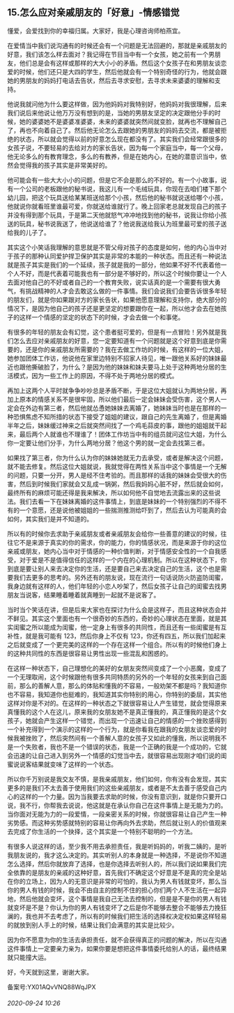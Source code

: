 ## 15.怎么应对亲戚朋友的「好意」-情感错觉
懂爱，会爱找到你的幸福归属。大家好，我是心理咨询师柏燕宜。


在爱情当中我们说沟通有的时候还会有一个问题是无法回避的，那就是亲戚朋友的好意，我们该怎么样去面对？我记得在节目当中有一个女孩，她之前有一个男朋友，他们总是会有这样或那样的大大小小的矛盾。然后这个女孩子在和男朋友谈恋爱的时候，他们还只是大四的学生，然后他就会有一个特别奇怪的行为，他就会跟她的男朋友的妈妈打电话去告状，然后去寻求安慰，去寻求未来婆婆的理解和支持。 


他说我就问他为什么要这样做，因为他妈妈对我特别好，他妈妈对我很理解，后来我们说后来他说让他万万没有想到的是，当她的男朋友坚定的决定跟他分手的时候，她的婆婆她不是婆婆准婆婆，未来的婆婆就突然间就变脸，就再也不理解自己了，再也不向着自己了。然后他无论怎么去跟她的男朋友的妈妈去交流，都是被拒绝的状态，所以就会觉得以前的好意怎么现在都没有了。其实我们会经常跟很多的女孩子说，不要轻易的去给对方的家长告状，因为每一个家庭当中，每一个父母，他无论多么的有教育理念，多么的有教养，但是在她内心，在她的潜意识当中，依然会觉得我的孩子其实是非常美好的。 


他可能会有一些大大小小的问题，但是它不会是那么的不好的。有一个小故事，说有一个公司的老板跟他的秘书说，我这儿有一个毛绒玩具，你现在去咱们楼下那个幼儿园，把这个玩具送给某某班送给那个小孩，然后他的秘书就说送给哪个小孩，他就说你就看班里谁最可爱，你就送给谁就行了。晚上回家老总就发现自己的孩子并没有得到那个玩具，于是第二天他就怒气冲冲地找到他的秘书，说我让你给小孩送的玩具，秘书说我送了，他说送给谁了？他说我送给我认为班里最可爱的孩子送给我的儿子了。 


其实这个小笑话我理解的意思就是不管父母对孩子的态度是如何，他的内心当中对于孩子的那种认同爱护捍卫保护其实是非常的本能的一种状态。而且还有一种说法就是孩子其实是我们的一个延续，孩子就是我的一部分，他如果不好不代表着他一个人不好，而是代表着可能我也有一部分是不够好的，所以这个时候你要让一个人去面对他自己的不好或者自己的一个教育失败，说实话真的是一个需要有很大勇气，有挑战精神的人才会去敢这么做的一件事情。我们会说我们会要告诉很多年轻的朋友们，就是你如果跟对方的家长告状，如果他愿意理解和支持你，绝大部分的情况下，是因为他自己的孩子还是更坚定的想要跟你在一起，所以他才会去在她孩子的这样一个情感的坚定的状态下的时候，才会去做一个和事佬。 


有很多的年轻的朋友会有幻觉，这个患者挺可爱的，但是有一点冒险！另外就是我们怎么去应对亲戚朋友的好意，您一定要知道有一个问题就是这个好意到底是你需要的，还是你的亲戚朋友所需要的？我在去做工作坊的时候，有这样的一位大姐，她参加团体工作访，他说他在家里边特别不招家人待见，唯一跟他关系好的妹妹最近也跟他撕破脸了，为什么？是因为他的妹妹和妹夫要马上处于这种两地分居的生活模式，因为一些工作上的原因，不得不处于两地分居的模式。 


再加上这两个人平时就争争吵吵总是矛盾不断，于是这位大姐就认为两地分居，再加上原本的情感关系不是很牢固，所以他们最后一定会妹妹会受伤害，这个男人一定会在外边有第三者，然后他就怂恿她妹妹去离婚了，她妹妹当时也是在那样的一种恐惧焦虑不知所措的状态下接受了姐姐的建议，跟自己的先生离婚了，但是离婚半年之后，妹妹缓过神来之后就突然间找了一个鸡毛蒜皮的事，跟他的姐姐就干起来，最后两个人就谁也不理谁了！团体工作坊当中有的组员就问这位大姐，为什么你一定要让他们分手，为什么两地分居？他这个男的就一定会去找第三者。 


如果找了第三者，你为什么认为你的妹妹她就无力去承受，或者是解决这个问题，就不能去修复。然后这位大姐就说，我就觉得在两性关系当中这个事情是一个无解的问题，只要一分开，男人是经不住考验的。而且那样的话我的妹妹会受很大的伤害，然后到时候我们家就会又乱成一锅粥，然后我妈妈心脏不好，然后就会如何，最终所有的麻烦可能还得是我来解决，所以如何他不自觉地去流露出来的这些说法。我们去看一下在妹妹离婚的这件事情上，到底是妹妹的一个特别强烈的不得不有的一个意愿，还是说他被姐姐的一些揣测推测给吓到了，然后去认为可能真的会如何，其实我们是并不知道的。 


所以有的时候你去求助于亲戚朋友或者亲戚朋友会给你一些善意的建议的时候，往往它不是来源于真实的你的需求，你的能力，你的情感状况，而是来源于你的这位亲戚或朋友，她内心当中对于情感的一种价值判断，对于情感安全性的一个自我感受，对于爱是不是值得信任的这样的一个内在的心理机制。所以在这种状态下，你到底是要让别人来去决定你的生活，还是要自己来去决定自己的生活，这个也是需要我们去更多的思考的。另外还有的朋友说，现在流行一句话说防火防盗防闺蜜，我身边就有这样的人，他们年轻的小恋人吵架了，然后女孩子让自己的闺蜜去找男朋友当说客，结果睡着睡着就真睡到一起就不是说客了。 


当时当个笑话在讲，但是后来大家也在探讨为什么会是这样子，而且这种状态会并不鲜见。其实这个里面也有一个很奇妙的东西的，奇妙的心理状态在里面，就是其实闺蜜之所以能成为闺蜜，他一定身上有很多的共同性，而且还有一些闺蜜是有互补性，就是我可能有 123，然后你身上不仅有 123，你还有四五，所以我们加起来之后就变成了一个更完美的这样的一个存在这样一个组合。所以有的时候他们身上的这种共同性的东西是很容易让男性出现一些混乱和困惑的。 


在这样一种状态下，自己理想化的美好的女朋友突然间变成了一个小恶魔，变成了一个无理取闹，这个时候跟他有很多共同特质的另外的一个年轻的女孩来到自己面前，那么的善解人意，那么的体贴和懂我的不容易，一般劝架不都是吗？我知道你也不容易，我知道你也挺难的，我知道其实你特别的用心，你特别的委屈，其实他这样对你是不对的。在这样的一种状态之下就很容易让人产生错觉，就会觉得原来真懂我的这个人在这儿，原来我的女朋友她不是真正懂我的，真正懂我的是这个女孩子，她就会产生这样一个错觉，而出现一个迅速让自己的情感的一个挫败感得到一个补充得到一个演示的这样的一个行为，就是你看我在跟我的女朋友谈恋爱的时候我被挫败了，然后突然间有一个善解人意的女孩子又如此的懂我，所以说明我不是一个失败者，我也不是一个错误的状态，我是一个正确的我是一个成功的，它就会迅速的让自己进入到另外一个情感的幻觉当中去，就很容易出现刚才咱们说的闺蜜说说客结果就变味了这样的一个状态。 


所以你千万别说是我交友不慎，是我亲戚朋友，他们如何，你有没有会发现，其实更多的是我们不太去善于使用我们的这些亲戚朋友，或者是不太去善于感受自己内心的这样的一个力量。因为当我要去求助的时候，你没有意识到，就是你只要开口说，我不行，你帮我去说说，他这就是在承认你自己在这件事情上是无能为力的。当你面对无能为力的一段爱情，一段亲密关系的时候，你就很容易让自己产生一种劣势感。而这种劣势感就特别的容易让你再向外去求助，然后就让别人的价值观来去完成了你生活的一个抉择，这个其实是一个特别不聪明的一个方法。 


有很多人说这样的话，至少我不用去承担责任，我是听妈妈的，听我二姨的，是听我朋友说的，我才这么决定的。其实听别人的本身就是一种选择，不是说你不知道怎么选择，然后你就放弃了选择，也是你选择去听别人的，所以我们说如果我们完全依靠的是朋友的亲戚的这种好意，首先我们不确定这个好意是不是真的完全是站在你的立场上，因为人的无意识是非常的可怕的，我认为男人有钱就变坏，那么当你的男人有钱的时候，我会不由自主的控制不住的担心你们两个人不生活在一起异地，然后他就会变坏，这个事情是我自己无法去控制的，但是是不是你的男人有钱就变坏是不是？你认为你的男人有钱变坏了之后是你不能够去整合不能够去力挽狂澜的，我也并不去考虑了，所以有的时候我们把生活的选择权决定权如果这样轻易的就放到别人手上的时候，结果让我们会满意的其实是比较少。 


因为你不愿意为你的生活去承担责任，就不会获得真正的问题的解决，所以在沟通这件事情上一定要亲力亲为，如果你要是想把这件事情委托给别人的话，最终结果就只能撞大运。


好，今天就到这里，谢谢大家。 


备案号:YX01AQvVNQ88WqJPX


###### 2020-09-24 10:26
